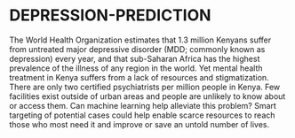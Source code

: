 # DEPRESSION-PREDICTION
The World Health Organization estimates that 1.3 million Kenyans suffer from untreated major depressive disorder (MDD; commonly known as depression) every year, and that sub-Saharan Africa has the highest prevalence of the illness of any region in the world. Yet mental health treatment in Kenya suffers from a lack of resources and stigmatization. There are only two certified psychiatrists per million people in Kenya. Few facilities exist outside of urban areas and people are unlikely to know about or access them. Can machine learning help alleviate this problem? Smart targeting of potential cases could help enable scarce resources to reach those who most need it and improve or save an untold number of lives.

